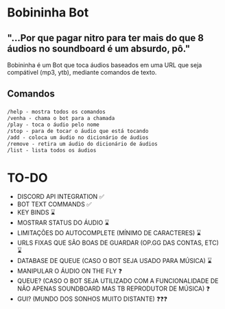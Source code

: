 # Bobininha Bot

## "...Por que pagar nitro para ter mais do que 8 áudios no soundboard é um absurdo, pô."
Bobininha é um Bot que toca áudios baseados em uma URL que seja compátivel (mp3, ytb), mediante comandos de texto.
## Comandos

###
```txt
/help - mostra todos os comandos
/venha - chama o bot para a chamada
/play - toca o áudio pelo nome
/stop - para de tocar o áudio que está tocando
/add - coloca um áudio no dicionário de áudios
/remove - retira um áudio do dicionário de áudios
/list - lista todos os áudios
```

# TO-DO
- DISCORD API INTEGRATION ✅
- BOT TEXT COMMANDS ✅
- KEY BINDS ⌛
- MOSTRAR STATUS DO ÁUDIO ⌛
- LIMITAÇÕES DO AUTOCOMPLETE (MÍNIMO DE CARACTERES) ⌛
- URLS FIXAS QUE SÃO BOAS DE GUARDAR (OP.GG DAS CONTAS, ETC) ⌛
- DATABASE DE QUEUE (CASO O BOT SEJA USADO PARA MÚSICA) ⌛
- MANIPULAR O ÁUDIO ON THE FLY ❓
- QUEUE? (CASO O BOT SEJA UTILIZADO COM A FUNCIONALIDADE DE NÃO APENAS SOUNDBOARD MAS TB REPRODUTOR DE MÚSICA) ❓
- GUI? (MUNDO DOS SONHOS MUITO DISTANTE) ❓❓❓